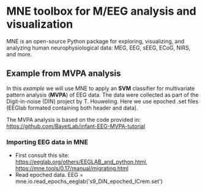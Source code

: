 # MNE toolbox for M/EEG analysis and visualization 
MNE is an open-source Python package for exploring, visualizing, and analyzing human neurophysiological data: MEG, EEG, sEEG, ECoG, NIRS, and more.

## Example from MVPA analysis 
In this *example* we will use MNE to apply an **SVM** classifier for multivariate pattern analysis (**MVPA**) of EEG data. The data were collected as part of the Digit-in-noise (DIN) project by T. Houweling.
Here we use epoched .set files (EEGlab formated containing both header and data). 

The MVPA analysis is based on the code provided in: https://github.com/BayetLab/infant-EEG-MVPA-tutorial

### Importing EEG data in MNE 
- First consult this site: https://eeglab.org/others/EEGLAB_and_python.html,  https://mne.tools/0.17/manual/migrating.html
- Read epoched data. 
          EEG = mne.io.read_epochs_eeglab('s9_DiN_epoched_ICrem.set')
